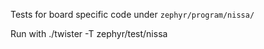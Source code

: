 Tests for board specific code under `zephyr/program/nissa/`

Run with ./twister -T zephyr/test/nissa
